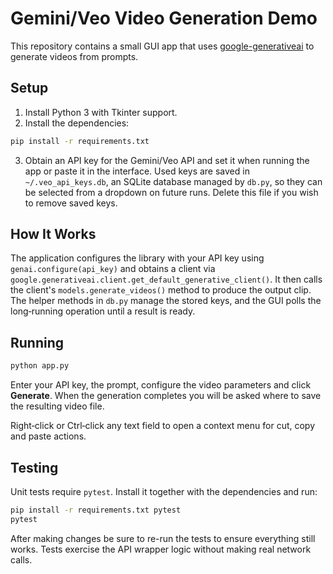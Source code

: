 # Gemini/Veo Video Generation Demo

This repository contains a small GUI app that uses
[google-generativeai](https://pypi.org/project/google-generativeai/) to generate
videos from prompts.

## Setup

1. Install Python 3 with Tkinter support.
2. Install the dependencies:

```bash
pip install -r requirements.txt
```

3. Obtain an API key for the Gemini/Veo API and set it when running the app or
   paste it in the interface. Used keys are saved in `~/.veo_api_keys.db`, an
   SQLite database managed by `db.py`, so they can be selected from a dropdown
   on future runs. Delete this file if you wish to remove saved keys.

## How It Works

The application configures the library with your API key using
`genai.configure(api_key)` and obtains a client via
`google.generativeai.client.get_default_generative_client()`. It then calls the
client's `models.generate_videos()` method to produce the output clip.
The helper methods in `db.py` manage the stored keys, and the GUI polls the
long‑running operation until a result is ready.

## Running

```bash
python app.py
```

Enter your API key, the prompt, configure the video parameters and click
**Generate**. When the generation completes you will be asked where to save the
resulting video file.

Right‑click or Ctrl‑click any text field to open a context menu for cut,
copy and paste actions.

## Testing

Unit tests require `pytest`. Install it together with the dependencies and run:

```bash
pip install -r requirements.txt pytest
pytest
```

After making changes be sure to re-run the tests to ensure everything still works.
Tests exercise the API wrapper logic without making real network calls.
